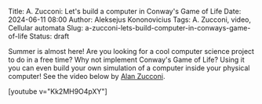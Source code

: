 Title: A. Zucconi: Let's build a computer in Conway's Game of Life
Date: 2024-06-11 08:00
Author: Aleksejus Kononovicius
Tags: A. Zucconi, video, Cellular automata
Slug: a-zucconi-lets-build-computer-in-conways-game-of-life
Status: draft

Summer is almost here! Are you looking for a cool computer science project
to do in a free time? Why not implement Conway's Game of Life? Using it you
can even build your own simulation of a computer inside your physical
computer! See the video below by [Alan
Zucconi](https://www.youtube.com/@AlanZucconi).

[youtube v="Kk2MH9O4pXY"]

